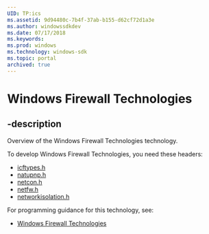 ```yaml
---
UID: TP:ics
ms.assetid: 9d94480c-7b4f-37ab-b155-d62cf72d1a3e
ms.author: windowssdkdev
ms.date: 07/17/2018
ms.keywords: 
ms.prod: windows
ms.technology: windows-sdk
ms.topic: portal
archived: true
---
```


# Windows Firewall Technologies

## -description

Overview of the Windows Firewall Technologies technology.

To develop Windows Firewall Technologies, you need these headers:

 * [icftypes.h](../icftypes/index.md)
 * [natupnp.h](../natupnp/index.md)
 * [netcon.h](../netcon/index.md)
 * [netfw.h](../netfw/index.md)
 * [networkisolation.h](../networkisolation/index.md)

For programming guidance for this technology, see:
* [Windows Firewall Technologies](/previous-versions/windows/desktop/ics)

